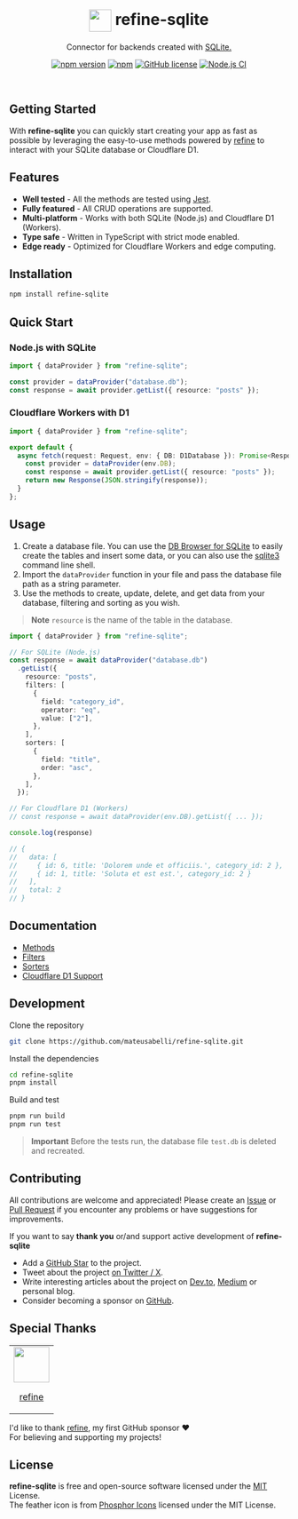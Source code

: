 <h1 align="center">
    <img
        src=".github/feather.svg"
        alt=""
        width="40"
        height="40"
        align="center"
    />
    refine-sqlite
</h1>

<p align="center">Connector for backends created with <a href="https://www.sqlite.org/index.html">SQLite.</a></p>

<div align="center">

[![npm version](https://badge.fury.io/js/refine-sqlite.svg)](https://www.npmjs.com/package/refine-sqlite)
[![npm](https://img.shields.io/npm/dt/refine-sqlite.svg)](https://www.npmjs.com/package/refine-sqlite)
[![GitHub license](https://img.shields.io/badge/license-MIT-blue.svg)](https://github.com/mateusabelli/refine-sqlite/blob/main/LICENSE.md)
[![Node.js CI](https://github.com/mateusabelli/refine-sqlite/actions/workflows/node.js.yml/badge.svg?branch=main)](https://github.com/mateusabelli/refine-sqlite/actions/workflows/node.js.yml)

</div>

<br>

## Getting Started

With **refine-sqlite** you can quickly start creating your app as fast as possible by leveraging the easy-to-use methods powered by [refine](https://refine.dev) to interact with your SQLite database or Cloudflare D1.

## Features

- **Well tested** - All the methods are tested using [Jest](https://jestjs.io/).
- **Fully featured** - All CRUD operations are supported.
- **Multi-platform** - Works with both SQLite (Node.js) and Cloudflare D1 (Workers).
- **Type safe** - Written in TypeScript with strict mode enabled.
- **Edge ready** - Optimized for Cloudflare Workers and edge computing.

## Installation

```bash
npm install refine-sqlite
```

## Quick Start

### Node.js with SQLite

```ts
import { dataProvider } from "refine-sqlite";

const provider = dataProvider("database.db");
const response = await provider.getList({ resource: "posts" });
```

### Cloudflare Workers with D1

```ts
import { dataProvider } from "refine-sqlite";

export default {
  async fetch(request: Request, env: { DB: D1Database }): Promise<Response> {
    const provider = dataProvider(env.DB);
    const response = await provider.getList({ resource: "posts" });
    return new Response(JSON.stringify(response));
  }
};
```

## Usage

1. Create a database file. You can use the [DB Browser for SQLite](https://sqlitebrowser.org/) to easily create the tables and insert some data, or you can also use the [sqlite3](https://www.sqlite.org/cli.html) command line shell. <br>
2. Import the `dataProvider` function in your file and pass the database file path as a string parameter. <br>
3. Use the methods to create, update, delete, and get data from your database, filtering and sorting as you wish.

> **Note**
> `resource` is the name of the table in the database.

```ts
import { dataProvider } from "refine-sqlite";

// For SQLite (Node.js)
const response = await dataProvider("database.db")
  .getList({
    resource: "posts",
    filters: [
      {
        field: "category_id",
        operator: "eq",
        value: ["2"],
      },
    ],
    sorters: [
      {
        field: "title",
        order: "asc",
      },
    ],
  });

// For Cloudflare D1 (Workers)
// const response = await dataProvider(env.DB).getList({ ... });

console.log(response)

// {
//   data: [
//     { id: 6, title: 'Dolorem unde et officiis.', category_id: 2 },
//     { id: 1, title: 'Soluta et est est.', category_id: 2 }
//   ],
//   total: 2
// }
```

## Documentation

- [Methods](https://github.com/mateusabelli/refine-sqlite/wiki/Methods)
- [Filters](https://github.com/mateusabelli/refine-sqlite/wiki/Filters)
- [Sorters](https://github.com/mateusabelli/refine-sqlite/wiki/Sorters)
- [Cloudflare D1 Support](./CLOUDFLARE.md)
 
## Development

Clone the repository

```bash
git clone https://github.com/mateusabelli/refine-sqlite.git
```

Install the dependencies

```bash
cd refine-sqlite
pnpm install
```

Build and test

```bash
pnpm run build
pnpm run test
```

> **Important**
> Before the tests run, the database file `test.db` is deleted and recreated.

## Contributing

All contributions are welcome and appreciated! Please create an [Issue](https://github.com/mateusabelli/refine-sqlite/issues) or [Pull Request](https://github.com/mateusabelli/refine-sqlite/pulls) if you encounter any problems or have suggestions for improvements.

If you want to say **thank you** or/and support active development of **refine-sqlite**

-  Add a [GitHub Star](https://github.com/mateusabelli/refine-sqlite) to the project.
- Tweet about the project [on Twitter / X](https://twitter.com/intent/tweet?text=With%20refine-sqlite%20you%20can%20quickly%20start%20developing%20your%20next%20refine%20project%20with%20a%20lightweight%20local%20database.%20Check%20it%20out!%0A%0A%20https%3A//github.com/mateusabelli/refine-sqlite%20).
- Write interesting articles about the project on [Dev.to](https://dev.to/), [Medium](https://medium.com/) or personal blog.
- Consider becoming a sponsor on [GitHub](https://github.com/sponsors/mateusabelli).


## Special Thanks

<table>
  <td>
    <a href="https://github.com/refinedev">
      <img src="https://github.com/refinedev.png" width=64 height=64>
      <p align="center">refine</p>
    </a>
  </td>
</table>

I'd like to thank [refine](https://github.com/refinedev), my first GitHub sponsor :heart: <br>
For believing and supporting my projects!

## License

**refine-sqlite** is free and open-source software licensed under the [MIT](./LICENSE.md) License.<br>The feather icon is from [Phosphor Icons](https://phosphoricons.com/) licensed under the MIT License.
